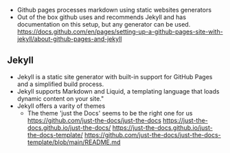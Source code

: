 - Github pages processes markdown using static websites generators
- Out of the box github uses and recommends Jekyll and has documentation on this setup, but any generator can be used.
  https://docs.github.com/en/pages/setting-up-a-github-pages-site-with-jekyll/about-github-pages-and-jekyll

## Jekyll
- Jekyll is a static site generator with built-in support for GitHub Pages and a simplified build process. 
- Jekyll supports Markdown and Liquid, a templating language that loads dynamic content on your site."
- Jekyll offers a varity of themes 
    - The theme 'just the Docs' seems to be the right one for us
      https://github.com/just-the-docs/just-the-docs
      https://just-the-docs.github.io/just-the-docs/
      https://just-the-docs.github.io/just-the-docs-template/
      https://github.com/just-the-docs/just-the-docs-template/blob/main/README.md
    